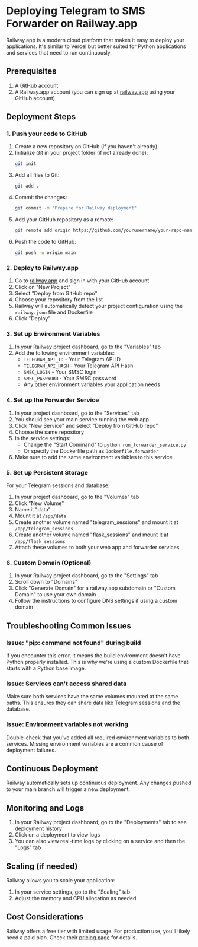 # Deploying Telegram to SMS Forwarder on Railway.app

Railway.app is a modern cloud platform that makes it easy to deploy your applications. It's similar to Vercel but better suited for Python applications and services that need to run continuously.

## Prerequisites

1. A GitHub account
2. A Railway.app account (you can sign up at [railway.app](https://railway.app) using your GitHub account)

## Deployment Steps

### 1. Push your code to GitHub

1. Create a new repository on GitHub (if you haven't already)
2. Initialize Git in your project folder (if not already done):
   ```bash
   git init
   ```
3. Add all files to Git:
   ```bash
   git add .
   ```
4. Commit the changes:
   ```bash
   git commit -m "Prepare for Railway deployment"
   ```
5. Add your GitHub repository as a remote:
   ```bash
   git remote add origin https://github.com/yourusername/your-repo-name.git
   ```
6. Push the code to GitHub:
   ```bash
   git push -u origin main
   ```

### 2. Deploy to Railway.app

1. Go to [railway.app](https://railway.app) and sign in with your GitHub account
2. Click on "New Project"
3. Select "Deploy from GitHub repo"
4. Choose your repository from the list
5. Railway will automatically detect your project configuration using the `railway.json` file and Dockerfile
6. Click "Deploy"

### 3. Set up Environment Variables

1. In your Railway project dashboard, go to the "Variables" tab
2. Add the following environment variables:
   - `TELEGRAM_API_ID` - Your Telegram API ID
   - `TELEGRAM_API_HASH` - Your Telegram API Hash
   - `SMSC_LOGIN` - Your SMSC login
   - `SMSC_PASSWORD` - Your SMSC password
   - Any other environment variables your application needs

### 4. Set up the Forwarder Service

1. In your project dashboard, go to the "Services" tab
2. You should see your main service running the web app
3. Click "New Service" and select "Deploy from GitHub repo"
4. Choose the same repository
5. In the service settings:
   - Change the "Start Command" to `python run_forwarder_service.py`
   - Or specify the Dockerfile path as `Dockerfile.forwarder`
6. Make sure to add the same environment variables to this service

### 5. Set up Persistent Storage

For your Telegram sessions and database:

1. In your project dashboard, go to the "Volumes" tab
2. Click "New Volume"
3. Name it "data"
4. Mount it at `/app/data`
5. Create another volume named "telegram_sessions" and mount it at `/app/telegram_sessions`
6. Create another volume named "flask_sessions" and mount it at `/app/flask_sessions`
7. Attach these volumes to both your web app and forwarder services

### 6. Custom Domain (Optional)

1. In your Railway project dashboard, go to the "Settings" tab
2. Scroll down to "Domains"
3. Click "Generate Domain" for a railway.app subdomain or "Custom Domain" to use your own domain
4. Follow the instructions to configure DNS settings if using a custom domain

## Troubleshooting Common Issues

### Issue: "pip: command not found" during build

If you encounter this error, it means the build environment doesn't have Python properly installed. This is why we're using a custom Dockerfile that starts with a Python base image.

### Issue: Services can't access shared data

Make sure both services have the same volumes mounted at the same paths. This ensures they can share data like Telegram sessions and the database.

### Issue: Environment variables not working

Double-check that you've added all required environment variables to both services. Missing environment variables are a common cause of deployment failures.

## Continuous Deployment

Railway automatically sets up continuous deployment. Any changes pushed to your main branch will trigger a new deployment.

## Monitoring and Logs

1. In your Railway project dashboard, go to the "Deployments" tab to see deployment history
2. Click on a deployment to view logs
3. You can also view real-time logs by clicking on a service and then the "Logs" tab

## Scaling (if needed)

Railway allows you to scale your application:

1. In your service settings, go to the "Scaling" tab
2. Adjust the memory and CPU allocation as needed

## Cost Considerations

Railway offers a free tier with limited usage. For production use, you'll likely need a paid plan. Check their [pricing page](https://railway.app/pricing) for details. 
